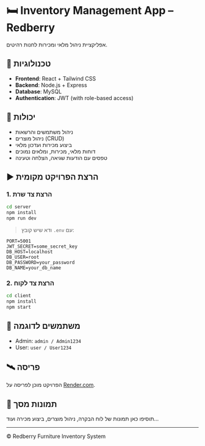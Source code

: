 # 🛏️ Inventory Management App – Redberry

אפליקציית ניהול מלאי ומכירות לחנות רהיטים.

## 🔧 טכנולוגיות
- **Frontend**: React + Tailwind CSS
- **Backend**: Node.js + Express
- **Database**: MySQL
- **Authentication**: JWT (with role-based access)

## 🧪 יכולות
- ניהול משתמשים והרשאות
- ניהול מוצרים (CRUD)
- ביצוע מכירות ועדכון מלאי
- דוחות מלאי, מכירות, ומלאים נמוכים
- טפסים עם הודעות שגיאה, הצלחה וטעינה

## ▶️ הרצת הפרויקט מקומית

### 1. הרצת צד שרת

```bash
cd server
npm install
npm run dev
```

> ודא שיש קובץ `.env` עם:
```
PORT=5001
JWT_SECRET=some_secret_key
DB_HOST=localhost
DB_USER=root
DB_PASSWORD=your_password
DB_NAME=your_db_name
```

### 2. הרצת צד לקוח

```bash
cd client
npm install
npm start
```

## 🔐 משתמשים לדוגמה
- Admin: `admin / Admin1234`
- User: `user / User1234`

## 🛰️ פריסה
הפרויקט מוכן לפריסה על [Render.com](https://render.com).

## 📸 תמונות מסך
תוסיפו כאן תמונות של לוח הבקרה, ניהול מוצרים, ביצוע מכירה ועוד...

---

© Redberry Furniture Inventory System